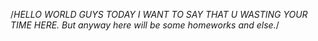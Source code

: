 /*HELLO WORLD  GUYS TODAY I WANT TO SAY THAT  U WASTING YOUR TIME HERE. But anyway here will be some homeworks and else.*/
